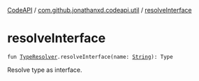 [CodeAPI](../index.md) / [com.github.jonathanxd.codeapi.util](index.md) / [resolveInterface](.)

# resolveInterface

`fun `[`TypeResolver`](-type-resolver/index.md)`.resolveInterface(name: `[`String`](https://kotlinlang.org/api/latest/jvm/stdlib/kotlin/-string/index.html)`): Type`

Resolve type as interface.

